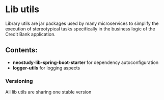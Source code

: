 # Lib utils
Library utils are jar packages used by many microservices to simplify the execution of stereotypical tasks specifically in the business logic of the Credit Bank application.
## Contents:
* **neostudy-lib-spring-boot-starter** for dependency autoconfiguration 
* **logger-utils** for logging aspects
### Versioning
All lib utils are sharing one stable version